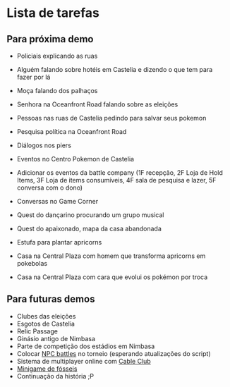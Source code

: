 # Lista de tarefas

## Para próxima demo

* Policiais explicando as ruas
* Alguém falando sobre hotéis em Castelia e dizendo o que tem para fazer por lá
* Moça falando dos palhaços

* Senhora na Oceanfront Road falando sobre as eleições
* Pessoas nas ruas de Castelia pedindo para salvar seus pokemon
* Pesquisa política na Oceanfront Road
* Diálogos nos piers
* Eventos no Centro Pokemon de Castelia
* Adicionar os eventos da battle company (1F recepção, 2F Loja de Hold Items, 3F Loja de items consumíveis, 4F sala de pesquisa e lazer, 5F conversa com o dono)
* Conversas no Game Corner
* Quest do dançarino procurando um grupo musical
* Quest do apaixonado, mapa da casa abandonada
* Estufa para plantar apricorns
* Casa na Central Plaza com homem que transforma apricorns em pokebolas
* Casa na Central Plaza com cara que evolui os pokémon por troca

## Para futuras demos

* Clubes das eleições
* Esgotos de Castelia
* Relic Passage
* Ginásio antigo de Nimbasa
* Parte de competição dos estádios em Nimbasa
* Colocar [NPC battles](https://reliccastle.com/resources/321/) no torneio (esperando atualizações do script)
* Sistema de multiplayer online com [Cable Club](https://reliccastle.com/resources/640/)
* [Minigame de fósseis](https://essentialsdocs.fandom.com/wiki/Mining_mini-game)
* Continuação da história ;P
